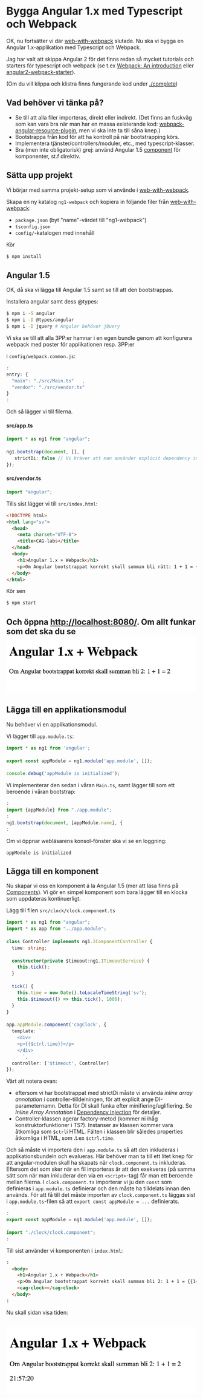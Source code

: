 Bygga Angular 1.x med Typescript och Webpack
==========================================
OK, nu fortsätter vi där [web-with-webpack](../web-with-webpack) slutade. Nu ska vi bygga en
Angular 1.x-applikation med Typescript och Webpack.

Jag har valt att skippa Angular 2 för det finns redan så mycket tutorials och
starters för typescript och webpack (se t.ex
[Webpack: An introduction](https://angular.io/docs/ts/latest/guide/webpack.html) eller
[angular2-webpack-starter](https://github.com/AngularClass/angular2-webpack-starter)).

(Om du vill klippa och klistra finns fungerande kod under [./complete](./complete))

Vad behöver vi tänka på?
------------------------

- Se till att alla filer importeras, direkt eller indirekt. (Det finns an fuskväg som kan vara
bra när man har en massa existerande kod:
[webpack-angular-resource-plugin](https://github.com/liyutech/webpack-angular-resource-plugin),
men vi ska inte ta till såna knep.)
- Bootstrappa från kod för att ha kontroll på när bootstrapping körs.
- Implementera tjänster/controllers/moduler, etc., med typescript-klasser. 
- Bra (men inte obligatorisk) grej: använd Angular 1.5 [component](https://docs.angularjs.org/guide/component) för komponenter, st.f direktiv.

Sätta upp projekt
-----------------
Vi börjar med samma projekt-setup som vi använde i [web-with-webpack](../web-with-webpack).

Skapa en ny katalog `ng1-webpack` och kopiera in följande filer från [web-with-webpack](../web-with-webpack): 

- `package.json` (byt "name"-värdet till "ng1-webpack") 
- `tsconfig.json`
- `config/`-katalogen med innehåll

Kör

```bash
$ npm install
```
	
Angular 1.5
-----------
OK, då ska vi lägga till Angular 1.5 samt se till att den bootstrappas.

Installera angular samt dess @types:

```bash
$ npm i -S angular
$ npm i -D @types/angular
$ npm i -D jquery # Angular behöver jQuery
```	

Vi ska se till att alla 3PP:er hamnar i en egen bundle genom att konfigurera webpack med poster för applikationen resp. 3PP:er 

i `config/webpack.common.js`:

```javascript
:
entry: {
  "main": "./src/Main.ts"	,
  "vendor": "./src/vendor.ts"
}
:
```

Och så lägger vi till filerna.

#### src/app.ts

```typescript
import * as ng1 from "angular";

ng1.bootstrap(document, [], {
   strictDi: false // Vi kräver att man använder explicit dependency injection
});
```	

#### src/vendor.ts

```typescript
import "angular";	
```

Tills sist lägger vi till `src/index.html`:

```html
<!DOCTYPE html>
<html lang="sv">
  <head>
    <meta charset="UTF-8">
    <title>CAG-labs</title>
  </head>
  <body>
    <h1>Angular 1.x + Webpack</h1>
    <p>Om Angular bootstrappat korrekt skall summan bli rätt: 1 + 1 = {{1+1}}</p>
  </body>
</html>
```

Kör sen 

```bash
$ npm start
```

Och öppna [http://localhost:8080/](http://localhost:8080/). 
Om allt funkar som det ska du se 
![Sida1](sida1.png)
---

Lägga till en applikationsmodul
-------------------------------
Nu behöver vi en applikationsmodul. 

Vi lägger till `app.module.ts`:

```typescript
import * as ng1 from 'angular';

export const appModule = ng1.module('app.module', []);

console.debug('appModule is initialized');
```

Vi implementerar den sedan i våran `Main.ts`, samt lägger till som ett 
 beroende i våran bootstrap:
 
```typescript
:
import {appModule} from "./app.module";
:
ng1.bootstrap(document, [appModule.name], {
:
```

Om vi öppnar webläsarens konsol-fönster ska vi se en loggning:
 
    appModule is initialized
    
Lägga till en komponent
-----------------------
Nu skapar vi oss en komponent á la Angular 1.5 (mer att läsa finns på [Components](https://docs.angularjs.org/guide/component)). Vi gör en simpel
komponent som bara lägger till en klocka som uppdateras kontinuerligt.

Lägg till filen `src/clock/clock.component.ts`

```typescript
import * as ng1 from "angular";
import * as app from "../app.module"; 

class Controller implements ng1.IComponentController {
  time: string;

  constructor(private $timeout:ng1.ITimeoutService) {
    this.tick();
  }

  tick() {
    this.time = new Date().toLocaleTimeString('sv');
    this.$timeout(() => this.tick(), 1000);
  }
}

app.appModule.component('cagClock', {
  template: `
    <div>
    <p>{{$ctrl.time}}</p>
    </div>
      `,
  controller: ['$timeout', Controller]
});
```
Värt att notera ovan: 

- eftersom vi har bootstrappat med strictDi
  måste vi använda _inline array annotation_ i controller-tilldelningen, 
  för att explicit ange DI-parameternamn. 
  Detta för DI skall funka efter minifiering/uglifiering.
  Se _Inline Array Annotation_ i [Dependency Injection](https://docs.angularjs.org/guide/di) för detaljer.
- Controller-klassen agerar factory-metod (kommer ni ihåg konstruktorfunktioner i TS?).
  Instanser av klassen kommer vara åtkomliga som `$ctrl`i HTML. 
  Fälten i klassen blir således properties åtkomliga i HTML, som .t.ex
  `$ctrl.time`.

Och så måste vi importera den i `app.module.ts` så att den inkluderas i applikationsbundeln och evalueras. 
Här behöver man ta till ett litet knep för att angular-modulen skall ha skapats när `clock.component.ts` inkluderas.
Eftersom det som sker när en fil importeras är att den exekveras (på samma sätt som när man inkluderar den via en `<script>`-tag) får man ett beroende mellan filerna. 
I `clock.component.ts` importerar vi ju den `const` som definieras i `app.module.ts` definierar och den måste ha tilldelats innan den används.
För att få till det måste importen av `clock.component.ts` läggas sist i `app.module.ts`-filen så att `export const appModule = ...` definierats.

```typescript
:
export const appModule = ng1.module('app.module', []);

import "./clock/clock.component";
:
```

Till sist använder vi komponenten i `index.html`:

```html
:
  <body>
    <h1>Angular 1.x + Webpack</h1>
    <p>Om Angular bootstrappat korrekt skall summan bli 2: 1 + 1 = {{1+1}}</p>
    <cag-clock></cag-clock>
  </body>
:
```

Nu skall sidan visa tiden:

![Sida2](sida2.png)
---

